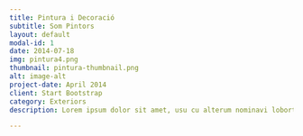 ```yaml
---
title: Pintura i Decoració
subtitle: Som Pintors
layout: default
modal-id: 1
date: 2014-07-18
img: pintura4.png
thumbnail: pintura-thumbnail.png
alt: image-alt
project-date: April 2014
client: Start Bootstrap
category: Exteriors
description: Lorem ipsum dolor sit amet, usu cu alterum nominavi lobortis. At duo novum diceret. Tantas apeirian vix et, usu sanctus postulant inciderint ut, populo diceret necessitatibus in vim. Cu eum dicam feugiat noluisse.

---
```


